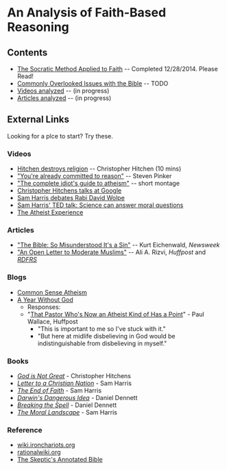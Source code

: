An Analysis of Faith-Based Reasoning
================================================================================


Contents
--------------------------------------------------------------------------------

-   [The Socratic Method Applied to Faith](socratic-method-on-faith.html) -- Completed 12/28/2014. Please Read!
-   [Commonly Overlooked Issues with the Bible](overlooked-bible.html) -- TODO
-   [Videos analyzed](videos-analyzed.html) -- (in progress)
-   [Articles analyzed](articles-analyzed.html) -- (in progress)


External Links
--------------------------------------------------------------------------------

Looking for a plce to start?  Try these.

### Videos

-   [Hitchen destroys religion](https://www.youtube.com/watch?v=TuI4Nzc07Io)  -- Christopher Hitchen (10 mins)
-   ["You're already committed to reason"](https://www.youtube.com/watch?v=UC4gqkd-6_o) -- Steven Pinker
-   ["The complete idiot's guide to atheism"](https://www.youtube.com/watch?v=1CLjYHqfilE)  -- short montage
-   [Christopher Hitchens talks at Google](https://www.youtube.com/watch?v=sD0B-X9LJjs)
-   [Sam Harris debates Rabi David Wolpe](https://www.youtube.com/watch?v=bN9nlAnkCUY)
-   [Sam Harris' TED talk: Science can answer moral questions](https://www.youtube.com/watch?v=Hj9oB4zpHww)
-   [The Atheist Experience](http://www.atheist-experience.com/)

### Articles

-   ["The Bible: So Misunderstood It's a Sin"](http://www.newsweek.com/2015/01/02/thats-not-what-bible-says-294018.html) -- Kurt Eichenwald, *Newsweek*
-   ["An Open Letter to Moderate Muslims"](http://www.huffingtonpost.com/ali-a-rizvi/an-open-letter-to-moderat_b_5930764.html) -- Ali A. Rizvi, *Huffpost* and *[RDFRS](https://richarddawkins.net/2014/10/an-open-letter-to-moderate-muslims/)*

### Blogs

-   [Common Sense Atheism](http://commonsenseatheism.com/)
-   [A Year Without God](http://www.patheos.com/blogs/yearwithoutgod/)
    -   Responses:
    -   "[That Pastor Who's Now an Atheist Kind of Has a Point](http://www.huffingtonpost.com/paul-wallace/that-pastor-whos-now-an-a_b_6430958.html)" - Paul Wallace, Huffpost
        -   "This is important to me so I've stuck with it."
        -   "But here at midlife disbelieving in God would be indistinguishable from disbelieving in myself."

### Books

-   [*God is Not Great*](http://www.amazon.com/God-Not-Great-Religion-Everything/dp/0446697966/) - Christopher Hitchens
-   [*Letter to a Christian Nation*](http://www.amazon.com/Letter-Christian-Nation-Sam-Harris/dp/0307278778/) - Sam Harris
-   [*The End of Faith*](http://www.amazon.com/End-Faith-Religion-Terror-Future/dp/0393327655/) - Sam Harris
-   [*Darwin's Dangerous Idea*](http://www.amazon.com/DARWINS-DANGEROUS-IDEA-EVOLUTION-MEANINGS/dp/068482471X/) - Daniel Dennett
-   [*Breaking the Spell*](http://www.amazon.com/Breaking-Spell-Religion-Natural-Phenomenon/dp/0143038338/) - Daniel Dennett
-   [*The Moral Landscape*](http://www.amazon.com/Moral-Landscape-Science-Determine-Values/dp/143917122X) - Sam Harris

### Reference

-   [wiki.ironchariots.org](http://wiki.ironchariots.org/)
-   [rationalwiki.org](http://rationalwiki.org/)
-   [The Skeptic's Annotated Bible](http://skepticsannotatedbible.com/)


